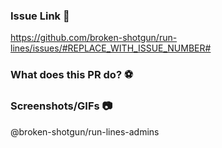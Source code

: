 ### Issue Link :link:
https://github.com/broken-shotgun/run-lines/issues/#REPLACE_WITH_ISSUE_NUMBER#

### What does this PR do? :soccer:

### Screenshots/GIFs :camera:

@broken-shotgun/run-lines-admins
